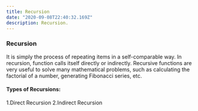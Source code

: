 ```yaml
---
title: Recursion
date: "2020-09-08T22:40:32.169Z"
description: Recursion.
---
```


### Recursion

It is simply the process of repeating items in a self-comparable way. In recursion, function calls itself directly or indirectly.
Recursive functions are very useful to solve many mathematical problems, such as calculating the factorial of a number, generating Fibonacci series, etc.

#### Types of Recursions:

1.Direct Recursion
2.Indirect Recursion
